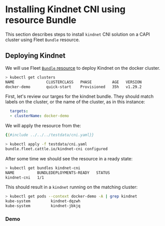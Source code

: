 # Installing Kindnet CNI using resource Bundle

This section describes steps to install `kindnet` CNI solution on a CAPI cluster using Fleet `Bundle` resource.

## Deploying Kindnet

We will use Fleet [`Bundle` resource][bundle] to deploy Kindnet on the docker cluster.

[bundle]: https://fleet.rancher.io/ref-bundle

```bash
> kubectl get clusters
NAME              CLUSTERCLASS   PHASE         AGE   VERSION
docker-demo       quick-start    Provisioned   35h   v1.29.2
```

First, let's review our targes for the kindnet bundle. They should match labels on the cluster, or the name of the cluster, as in this instance:

```yaml
  targets:
  - clusterName: docker-demo
```

We will apply the resource from the:

```yaml
{{#include ../../../testdata/cni.yaml}}
```

```bash
> kubectl apply -f testdata/cni.yaml
bundle.fleet.cattle.io/kindnet-cni configured
```

After some time we should see the resource in a ready state:

```bash
> kubectl get bundles kindnet-cni
NAME          BUNDLEDEPLOYMENTS-READY   STATUS
kindnet-cni   1/1
```

This should result in a `kindnet` running on the matching cluster:

```bash
> kubectl get pods --context docker-demo -A | grep kindnet
kube-system         kindnet-dqzwh                                         1/1     Running   0          2m11s
kube-system         kindnet-jbkjq                                         1/1     Running   0          2m11s
```

### Demo

<script src="https://asciinema.org/a/6x8WmsCXJQdDswAwfYHQlaVsj.js" id="asciicast-6x8WmsCXJQdDswAwfYHQlaVsj" async="true" data-start-at="327"></script>